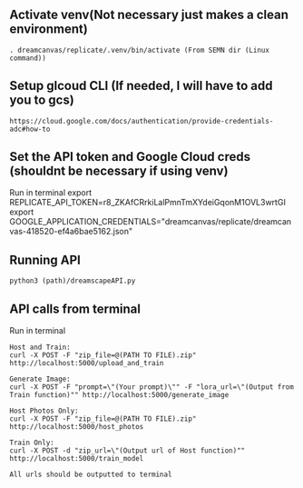 ## Activate venv(Not necessary just makes a clean environment) 

    . dreamcanvas/replicate/.venv/bin/activate (From SEMN dir (Linux command))

## Setup glcoud CLI (If needed, I will have to add you to gcs)
    https://cloud.google.com/docs/authentication/provide-credentials-adc#how-to

## Set the API token and Google Cloud creds (shouldnt be necessary if using venv)
Run in terminal
    export REPLICATE_API_TOKEN=r8_ZKAfCRrkiLalPmnTmXYdeiGqonM1OVL3wrtGI
    export GOOGLE_APPLICATION_CREDENTIALS="dreamcanvas/replicate/dreamcanvas-418520-ef4a6bae5162.json"
    
## Running API

    python3 (path)/dreamscapeAPI.py

## API calls from terminal
Run in terminal

    Host and Train:
    curl -X POST -F "zip_file=@(PATH TO FILE).zip" http://localhost:5000/upload_and_train

    Generate Image:
    curl -X POST -F "prompt=\"(Your prompt)\"" -F "lora_url=\"(Output from Train function)"" http://localhost:5000/generate_image

    Host Photos Only:
    curl -X POST -F "zip_file=@(PATH TO FILE).zip" http://localhost:5000/host_photos

    Train Only:
    curl -X POST -d "zip_url=\"(Output url of Host function)"" http://localhost:5000/train_model

    All urls should be outputted to terminal

